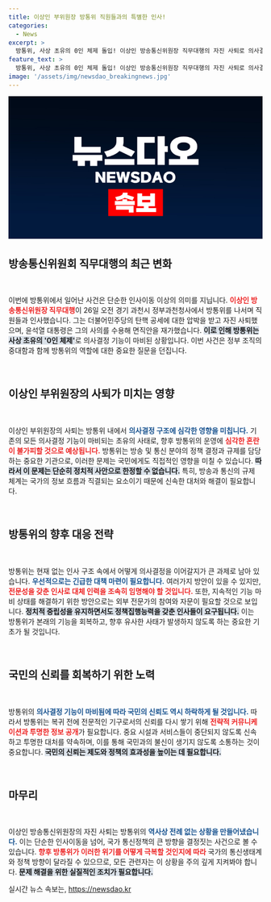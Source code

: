```yaml
---
title: 이상인 부위원장 방통위 직원들과의 특별한 인사!
categories:
  - News
excerpt: >
  방통위, 사상 초유의 0인 체제 돌입! 이상인 방송통신위원장 직무대행의 자진 사퇴로 의사결정 기능 마비. 그 배경엔 무엇이 있을까? 클릭하고 자세히 확인해보세요!
feature_text: >
  방통위, 사상 초유의 0인 체제 돌입! 이상인 방송통신위원장 직무대행의 자진 사퇴로 의사결정 기능 마비. 그 배경엔 무엇이 있을까? 클릭하고 자세히 확인해보세요!
image: '/assets/img/newsdao_breakingnews.jpg'
---
```


<p><img src="/assets/img/newsdao_breakingnews.jpg" alt="firstkoreanews 속보" /></p>

<h2 data-ke-size="size26">방송통신위원회 직무대행의 최근 변화</h2>

<p data-ke-size="size16">&nbsp;</p>

<p>이번에 방통위에서 일어난 사건은 단순한 인사이동 이상의 의미를 지닙니다. <b><span style="color: #ee2323;">이상인 방송통신위원장 직무대행</span></b>이 26일 오전 경기 과천시 정부과천청사에서 방통위를 나서며 직원들과 인사했습니다. 그는 더불어민주당의 탄핵 공세에 대한 압박을 받고 자진 사퇴했으며, 윤석열 대통령은 그의 사의를 수용해 면직안을 재가했습니다. <b><span style="background-color: #21538527;">이로 인해 방통위는 사상 초유의 '0인 체제'</span></b>로 의사결정 기능이 마비된 상황입니다. 이번 사건은 정부 조직의 중대함과 함께 방통위의 역할에 대한 중요한 질문을 던집니다.</p>

<p data-ke-size="size16">&nbsp;</p>

<h2 data-ke-size="size26">이상인 부위원장의 사퇴가 미치는 영향</h2>

<p data-ke-size="size16">&nbsp;</p>

<p>이상인 부위원장의 사퇴는 방통위 내에서 <b><span style="color: #1a5490;">의사결정 구조에 심각한 영향을 미칩니다.</span></b> 기존의 모든 의사결정 기능이 마비되는 초유의 사태로, 향후 방통위의 운영에 <b><span style="color: #ee2323;">심각한 혼란이 불가피할 것으로 예상됩니다.</span></b> 방통위는 방송 및 통신 분야의 정책 결정과 규제를 담당하는 중요한 기관으로, 이러한 문제는 국민에게도 직접적인 영향을 미칠 수 있습니다. <b><span style="background-color: #21538527;">따라서 이 문제는 단순히 정치적 사안으로 한정할 수 없습니다.</span></b> 특히, 방송과 통신의 규제 체계는 국가의 정보 흐름과 직결되는 요소이기 때문에 신속한 대처와 해결이 필요합니다.</p>

<p data-ke-size="size16">&nbsp;</p>

<h2 data-ke-size="size26">방통위의 향후 대응 전략</h2>

<p data-ke-size="size16">&nbsp;</p>

<p>방통위는 현재 없는 인사 구조 속에서 어떻게 의사결정을 이어갈지가 큰 과제로 남아 있습니다. <b><span style="color: #1a5490;">우선적으로는 긴급한 대책 마련이 필요합니다.</span></b> 여러가지 방안이 있을 수 있지만, <b><span style="color: #ee2323;">전문성을 갖춘 인사로 대체 인력을 조속히 임명해야 할 것입니다.</span></b> 또한, 지속적인 기능 마비 상태를 해결하기 위한 방안으로는 외부 전문가의 참여와 자문이 필요할 것으로 보입니다. <b><span style="background-color: #21538527;">정치적 중립성을 유지하면서도 정책집행능력을 갖춘 인사들이 요구됩니다.</span></b> 이는 방통위가 본래의 기능을 회복하고, 향후 유사한 사태가 발생하지 않도록 하는 중요한 기초가 될 것입니다.</p>

<p data-ke-size="size16">&nbsp;</p>

<h2 data-ke-size="size26">국민의 신뢰를 회복하기 위한 노력</h2>

<p data-ke-size="size16">&nbsp;</p>

<p>방통위의 <b><span style="color: #1a5490;">의사결정 기능이 마비됨에 따라 국민의 신뢰도 역시 하락하게 될 것입니다.</span></b> 따라서 방통위는 복귀 전에 전문적인 기구로서의 신뢰를 다시 쌓기 위해 <b><span style="color: #ee2323;">전략적 커뮤니케이션과 투명한 정보 공개</span></b>가 필요합니다. 중요 시설과 서비스들이 중단되지 않도록 신속하고 투명한 대처를 약속하며, 이를 통해 국민과의 불신이 생기지 않도록 소통하는 것이 중요합니다. <b><span style="background-color: #21538527;">국민의 신뢰는 제도와 정책의 효과성을 높이는 데 필요합니다.</span></b></p>

<p data-ke-size="size16">&nbsp;</p>

<h2 data-ke-size="size26">마무리</h2>

<p data-ke-size="size16">&nbsp;</p>

<p>이상인 방송통신위원장의 자진 사퇴는 방통위의 <b><span style="color: #1a5490;">역사상 전례 없는 상황을 만들어냈습니다.</span></b> 이는 단순한 인사이동을 넘어, 국가 통신정책의 큰 방향을 결정짓는 사건으로 볼 수 있습니다. <b><span style="color: #ee2323;">향후 방통위가 이러한 위기를 어떻게 극복할 것인지에 따라</span></b> 국가의 통신생태계와 정책 방향이 달라질 수 있으므로, 모든 관련자는 이 상황을 주의 깊게 지켜봐야 합니다. <b><span style="background-color: #21538527;">문제 해결을 위한 실질적인 조치가 필요합니다.</span></b></p>
실시간 뉴스 속보는, <a href="https://newsdao.kr" rel="dofollow">https://newsdao.kr</a>


